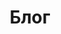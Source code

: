 ---
title: 'Блог'
description: 'meta description of the page'
navigation: 
  title: 'Блог'
  icon: 'eva:book-open-outline'
---